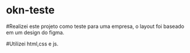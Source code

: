 # okn-teste
#Realizei este projeto como teste para uma empresa, o layout foi baseado em um design do figma.

#Utilizei html,css e js.
